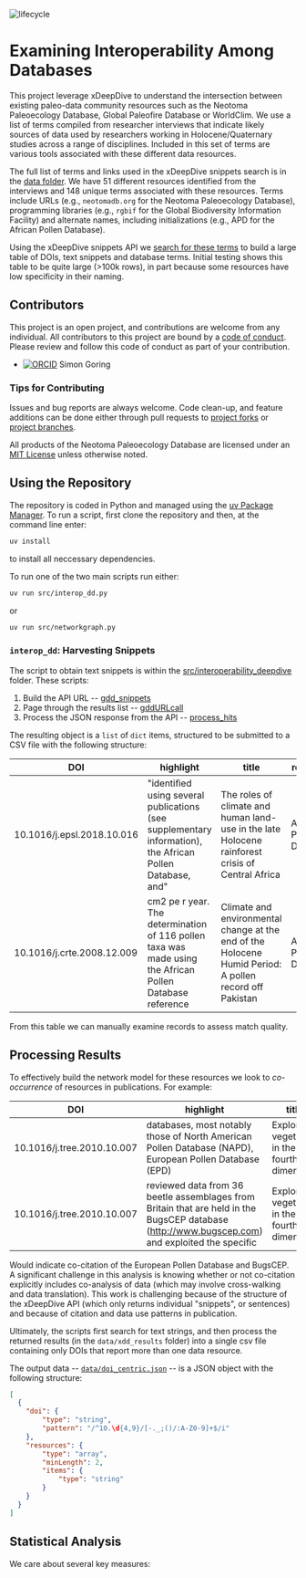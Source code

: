 <!-- badges: start -->

![lifecycle](https://img.shields.io/badge/lifecycle-active-green.svg)
<!-- badges: end -->


# Examining Interoperability Among Databases

This project leverage xDeepDive to understand the intersection between existing paleo-data community resources such as the Neotoma Paleoecology Database, Global Paleofire Database or WorldClim. We use a list of terms compiled from researcher interviews that indicate likely sources of data used by researchers working in Holocene/Quaternary studies across a range of disciplines. Included in this set of terms are various tools associated with these different data resources.

The full list of terms and links used in the xDeepDive snippets search is in the [data folder](./data/merged_records.csv). We have 51 different resources identified from the interviews and 148 unique terms associated with these resources. Terms include URLs (e.g., `neotomadb.org` for the Neotoma Paleoecology Database), programming libraries (e.g., `rgbif` for the Global Biodiversity Information Facility) and alternate names, including initializations (e.g., APD for the African Pollen Database).

Using the xDeepDive snippets API we [search for these terms](./src/interop_dd.py) to build a large table of DOIs, text snippets and database terms. Initial testing shows this table to be quite large (>100k rows), in part because some resources have low specificity in their naming.

## **Contributors**

This project is an open project, and contributions are welcome from any individual. All contributors to this project are bound by a [code of conduct](./CODE_OF_CONDUCT.md). Please review and follow this code of conduct as part of your contribution.

- [![ORCID](https://img.shields.io/badge/orcid-0000--0002--2700--4605-brightgreen.svg)](https://orcid.org/0000-0002-2700-4605) Simon Goring

### Tips for Contributing

Issues and bug reports are always welcome. Code clean-up, and feature additions can be done either through pull requests to [project forks](https://github.com/NeotomaDB/Interoperability_DeepDive/network/members) or [project branches](https://github.com/NeotomaDB/Interoperability_DeepDive/branches).

All products of the Neotoma Paleoecology Database are licensed under an [MIT License](LICENSE) unless otherwise noted.

## Using the Repository

The repository is coded in Python and managed using the [uv Package Manager](https://docs.astral.sh/uv/). To run a script, first clone the repository and then, at the command line enter:

```bash
uv install
```

to install all neccessary dependencies.

To run one of the two main scripts run either:

```bash
uv run src/interop_dd.py
```

or

```bash
uv run src/networkgraph.py
```

### `interop_dd`: Harvesting Snippets

The script to obtain text snippets is within the [src/interoperability_deepdive](./src/interoperability_deepdive) folder. These scripts:

1. Build the API URL -- [gdd_snippets](./src/interoperability_deepdive/gdd_snippets.py)
2. Page through the results list -- [gddURLcall](./src/interoperability_deepdive/gddURLcall.py)
3. Process the JSON response from the API -- [process_hits](./src/interoperability_deepdive/process_hits.py)

The resulting object is a `list` of `dict` items, structured to be submitted to a CSV file with the following structure:

| DOI | highlight | title | resource |
| --- | --------- | ----- | -------- |
| 10.1016/j.epsl.2018.10.016 | "identiﬁed using several publications (see supplementary information), the African Pollen Database, and" | The roles of climate and human land-use in the late Holocene rainforest crisis of Central Africa | African Pollen Database |
| 10.1016/j.crte.2008.12.009 | cm2 pe r year. The determination of 116 pollen taxa was made using the African Pollen Database reference | Climate and environmental change at the end of the Holocene Humid Period: A pollen record off Pakistan | African Pollen Database |

From this table we can manually examine records to assess match quality.

## Processing Results

To effectively build the network model for these resources we look to _co-occurrence_ of resources in publications. For example:

| DOI | highlight | title | resource |
| --- | --------- | ----- | -------- |
| 10.1016/j.tree.2010.10.007 | databases, most notably those of North American Pollen Database (NAPD), European Pollen Database (EPD) | Exploring vegetation in the fourth dimension | European Pollen Database |
| 10.1016/j.tree.2010.10.007 | reviewed data from 36 beetle assemblages from Britain that are held in the BugsCEP database (http://www.bugscep.com) and exploited the specific | Exploring vegetation in the fourth dimension | BugsCEP |

Would indicate co-citation of the European Pollen Database and BugsCEP. A significant challenge in this analysis is knowing whether or not co-citation explicitly includes co-analysis of data (which may involve cross-walking and data translation). This work is challenging because of the structure of the xDeepDive API (which only returns individual "snippets", or sentences) and because of citation and data use patterns in publication.

Ultimately, the scripts first search for text strings, and then process the returned results (in the `data/xdd_results` folder) into a single csv file containing only DOIs that report more than one data resource.

The output data -- [`data/doi_centric.json`](./data/doi_centric.json) -- is a JSON object with the following structure:

```json
[
  {
    "doi": {
        "type": "string",
        "pattern": "/^10.\d{4,9}/[-._;()/:A-Z0-9]+$/i"
    },
    "resources": {
        "type": "array",
        "minLength": 2,
        "items": {
            "type": "string"
        }
    }
  }
]
```

## Statistical Analysis

We care about several key measures: